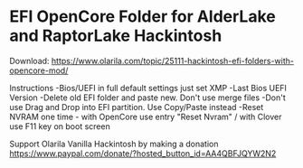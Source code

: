# EFI OpenCore Folder for AlderLake and RaptorLake Hackintosh

Download: https://www.olarila.com/topic/25111-hackintosh-efi-folders-with-opencore-mod/

Instructions
-Bios/UEFI in full default settings just set XMP
-Last Bios UEFI Version
-Delete old EFI folder and paste new. Don't use merge files
-Don't use Drag and Drop into EFI partition. Use Copy/Paste instead
-Reset NVRAM one time - with OpenCore use entry "Reset Nvram" / with Clover use F11 key on boot screen

Support Olarila Vanilla Hackintosh by making a donation 
https://www.paypal.com/donate/?hosted_button_id=AA4QBFJQYW2N2
